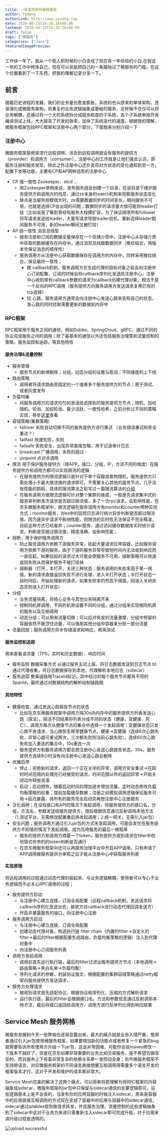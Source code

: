 ```yaml
---
title: 一年菜鸡带你看微服务
author: YyWang
authorLink: http://www.yywang.top
date: 2020-06-25T16:36:16+08:00
lastmod: 2020-06-25T16:36:16+08:00
draft: false
tags: ["微服务"]
categories: ["Java"]
featuredImagePreview: 
---
```


工作快一年了，我从一个刚入职时候的小白变成了现在有一年经验的小白,在我这一年的工作中修炼自己，现在可以说是把自己的一条腿抬过了微服务的门槛，在这个位置看到了一下东西，把我的理解记录分享一下。

## 前言
随着历史进程的发展，我们的业务量也愈发膨胀，系统的也从原来的单体架构，逐渐演化成微服务架构，将重复的业务逻辑抽象成基础的服务，这样做不仅仅可以将业务解耦，还通过将一个大的系统拆分成服务粒度的子系统，各个子系统单独开发编译测试上线，大大提高了开发的效率，加快了系统迭代的速度。根据我的理解，微服务框架包括RPC框架和注册中心两个部分，下面就来分别介绍一下

### 注册中心
微服务框架是用来进行远程调用，涉及到远程调用就会有服务的提供方（provider）和调用方（consumer），注册中心的工作就是让他们彼此认识，即服务注册和服务发现，除此之外注册中心还负责将对方状态的变化通知到另一方，配置下发等功能，主要有CP和AP两种选型的注册中心

* CP 强一致性 Zookeeper、etcd ...
	* 用Zookeeper举例来说，发布服务就会创建一个目录，在该目录下维护服务提供方和调用方的信息，通过zk本身的watch机制来观察服务状态变化
	* 缺点是当服务规模很大时，zk需要数据同步的时间变长，期间服务不可用，也就是选择CP会出现的问题；数据同步的请求量大很可能将leader打挂（比如说我了解到曾经有服务大规模扩容，为了保证顺序所有follower将写请求发送给leader，大量写请求导致leader宕机，重新选择leader期间服务不可用，新的leader瞬间又被打挂）
* AP 弱一致性 消息总线型
	* 服务注册和订阅的数据全量保存在一个存储介质中，注册中心从存储介质中获取的数据缓存在内存中，通过消息总线做数据同步（推拉结合，用版本号保证消息的顺序性）
	* 服务调用方从注册中心获取数据保存在调用方的内存中，同样采用推拉结合，保证最终一致性；
		* 推 callback机制，服务调用方在生成代理的目标对象之前会向注册中心订阅配置，订阅的时候会将callback序列化发送给注册中心，注册中心收到带有callback参数的请求为callback创建代理对象，相当于是一个反向的RPC调用（服务提供方向服务调用方发送请求复用已有的tcp连接）
		* 拉 心跳，服务调用方通常会向注册中心发送心跳来告知自己的状态，发心跳的同时拉取需要更新的数据到内存中

### RPC框架
RPC框架用于服务之间的通信，例如Dubbo、SpringCloud、gRPC，通过不同的协议完成服务之间的调用；除了最基本的通信以外还包括服务治理策和流量控制的策略，服务监控和追踪，等其他特性

#### 服务治理&流量控制

* 服务管理
	* 服务节点的新增删除；分组，动态分组的设置与取消；不同维度的上下线
* 路由策略
	* 调用者将请求路由至固定的一个或者多个服务提供方的节点；用于测试，或者灰度发布
* 负载均衡
	* 将服务调用方的请求均匀的发送给选择到的服务提供方节点；随机、加权随机、轮询、加权轮询、最少活跃、一致性哈希，之前分析过不同的策略实现，移步[这里](http://yywang.top/2020/03/27/%E6%8F%AD%E7%A7%98%E4%BA%AC%E4%B8%9C%E5%BE%AE%E6%9C%8D%E5%8A%A1%E6%A1%86%E6%9E%B6%E7%9A%84%E8%B4%9F%E8%BD%BD%E5%9D%87%E8%A1%A1%E7%AE%97%E6%B3%95/)查看
* 容错策略(集群策略)
	* failover 失败自动切换不同的服务提供方进行重试 （业务错误重试和安全重试？）
	* failfast 快速失败，失败
	* failsafe 失败安全，出现异常直接忽略，用于记录审计日志
	* broadcast 广播调用，失败的跳过
	* pinpoint 点对点调用
* 限流 用于保护服务提供方（按APP，接口，分组，IP，方法不同的维度）在服务提供方和调用方都可以实现限流的逻辑
	* 在服务提供方的限流逻辑只是针对于单个容器或者物理机，服务提供方只需处理小于最大限流值的请求即可，不需要关心其他的服务节点，几乎没有性能的损耗，具体的限流算法之前写过一篇限流算法的[介绍](http://yywang.top/2020/05/14/get%E9%99%90%E6%B5%81%E5%A7%BF%E5%8A%BF/#more)
	* 在服务调用方做限流逻辑可针对整个集群的维度，一般是先请求集中式的服务来判断本次请求是否超过限流值，多了一次rpc请求，会影响性能，在京东微服务框架中，限流逻辑在服务调用方有monitor和counter两种实现方式；monitor服务，对es中的监控日志进行统计异步判断是否超过限流值，因为是异步请求不影响性能，但限流的实时性无法保证不完全精准，目前这种方式已经废弃；counter服务，通过访问缓存数据库实时统计请求，判断是否超过限流值，精度准确，会影响性能；
* 熔断，用于保护服务调用方
	* 防止服务调用方依赖下游服务异常，挂起大量请求压垮容器，比如服务调用方依赖下游的服务，由于下游的服务异常导致短时间内无法收到响应而一直挂起，如果挂起的请求过大可能会使服务不可用，熔断策略可以快速返回失败从而保护服务不被打挂掉
	* 熔断器（打开，半打开，关闭三种状态；服务调用的失败率高于某一阈值，新的请求直接返回失败不进行处理，进入半打开状态；半打开状态一段时间后，开始处理新的请求，如果失败率仍然高于阈值，则进入关闭状态否则进入打开状态）
* 分组
	* 业务流量隔离，将核心业务与其他业务隔离开来
	* 控制同机房调用，不同的机房设置不同的分组，通过分组来实现相同机房的服务以及互相调用
	* 动态分组；可以用来流量切换；可以应对突发的流量激增，分组中预留的容器依然不能顶住流量，可以借用其他分组中容器来分担一部分流量
* 流量回放；服务调用方异步存储请求和响应，用来测试

#### 服务监控和追踪
用来查看请求量（TPS，实时和历史数据）、响应时间

* 服务监控 数据采集方式 a)通过服务主动上报，将日志数据发送到日志节点 b)通过代理收集，将日志数据保存到本地，代理解析本地日志（sidecar）
* 服务追踪 整条链路用TraceId标记，其中经过的每个服务节点都有不同的SpanId，最终通过对数据结构的解析绘制链路图

#### 其他特性
* 健康检查，通过发送心跳报告节点的状态
  * 比如在京东微服务框架中调用方隔30s向内存中的服务提供方列表发送心跳（探活），探活不同结果将列表分成不同的状态（健康、亚健康、死亡），调用方每次从健康节点的集合中选择一个发起调用；亚健康状态只发心跳不发请求，当心跳恢复移至健康节点，健康->亚健康（连续6次心跳失败，异常心跳可重试两次，三次都失败则当前心跳失败），连续60次心跳失败加入重连的集合中，10s重连一次
  * 服务提供方和服务调用方都会想注册中心发送心跳报告状态，30s，服务提供方连续8小时没有向注册中心发送心跳会删除
* 优雅启停
	* 停止；拒绝新的请求，返回一个正在关闭的异常，调用方安全重试->在超时时间范围内处理完已经接受的请求，时间范围以外的返回异常->开始关闭动作释放资源
	* 启动；启动预热，随着启动时间的增加逐步增加流量，定时动态修改负载均衡策略的权重；提前加载缓存数据；注册之前模拟调用逻辑保证服务可用->延迟暴露，待所有的服务完全启动完再想注册中心注册服务
* 泛化调用；在没有接口和API的情况下发起调用，将服务提供方的接口名，分组，方法名，参数发送给服务提供方，随后根据信息通过反射调用本地方法（1.测试平台，无需修改配置重启再发起调用；2.统一网关，无需引入jar包）
* 安全问题；服务调用方通过引入jar包的方式来发起调用，可能会发生在服务提供方不知情的情况下发起调用，成为压垮服务的最后一根稻草
	* 服务的提供方和调用方商量一个token，服务提供方收到请求在filter中校验隐式传参的的token判断是否通行
	* 在京东微服务框架中还可以再服务治理平台中开启APP调用，只有申请了APP调用被服务提供方审核之后才能从注册中心中获取服务列表

#### 实现原理
将远程调用的过程通过动态代理封装起来，与业务逻辑解耦，使用者可以专心于业务逻辑而不必关心RPC调用的过程；

* 服务提供方启动
	* 与注册中心建立连接，订阅全局配置（远程callback机制，发送请求将callback序列化发送出去，接收方对callback进行动态代理回调发送方）
	* 开启并暴露服务的端口，向注册中心注册
* 服务调用方启动
	* 与注册中心建立连接，订阅全局配置
	* 创建动态代理对象，构造执行链 filter chain（内置的filter->自定义的filter->最后的filter根据配置生成路由，负载均衡策略的逻辑）注入到代理对象中
	* 向注册中心订阅服务列表
* 调用方发起调用
	* 调用前首先运行执行链，最后的filter过滤出服务提供方节点（本地调用->路由策略->黑白名单->负载均衡）
	* 序列化请求的参数，封装协议报文，根据配置的集群容错策略通过netty框架向服务提供方发送请求，
* 服务方处理请求
	* 接收到请求首先适配协议，根据协议和序列化、压缩的方式解析请求
	* 运行执行链，最后的filter会根据接口名、方法和参数信息通过反射调用本地方法，最后将接口返回给调用方，调用方进行反序列化得到响应结果

## Service Mesh 服务网格
微服务发展到今天一些弊端也逐渐显露出来，最大的痛点就是业务入侵严重，使用者通过引入jar包使用微服务框架，如果要增加新的功能点或者修复一个紧急的bug就需要告诉所有使用方升级一下jar包，这会非常困难，可能你会说maven修改一下版本不就好了，但是在京东如果非常重要的业务比如交易服务，是不希望去做改变的，而且服务上下有着非常复杂的依赖关系牵一发而动全身；另外微服务框架不支持跨语言，对应微服务框架的不同语言直接想要互相调用得需要多个语言开发的框架版本才行，这对于开发和维护的成本都非常大。

Service Mesh完美的解决了这两个痛点，可以简单将其理解为将RPC框架的内容抽象成sidecar，微服务框架的jar包中只保留与sidecar通信的总要逻辑即可，这些逻辑基本上是不会变的，当发布你的应用容器的时候注入sidecar，原来是容器中的应用直接互相调用的方式现在变成了容器中的应用与容器中的sidecar通信，sidecar通过iptables规则做请求转发，并且服务治理，流量控制的这些逻辑抽象到了sidecar中这对于业务方来讲只需重新注入sidecar即可完成升级，对于应用来讲升级过程是透明的。

![upload successful](/images/微服务.png)

